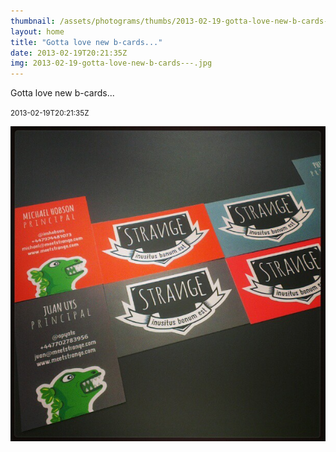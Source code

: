 ```yaml
---
thumbnail: /assets/photograms/thumbs/2013-02-19-gotta-love-new-b-cards---.jpg
layout: home
title: "Gotta love new b-cards..."
date: 2013-02-19T20:21:35Z
img: 2013-02-19-gotta-love-new-b-cards---.jpg
---
```


Gotta love new b-cards...

<small>2013-02-19T20:21:35Z</small>

![Gotta love new b-cards...](2013-02-19-gotta-love-new-b-cards---.jpg)
